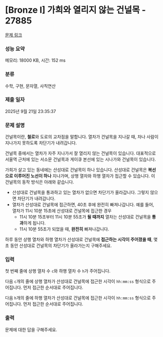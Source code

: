 # [Bronze I] 가희와 열리지 않는 건널목 - 27885 

[문제 링크](https://www.acmicpc.net/problem/27885) 

### 성능 요약

메모리: 18000 KB, 시간: 152 ms

### 분류

수학, 구현, 문자열, 사칙연산

### 제출 일자

2025년 9월 21일 23:35:37

### 문제 설명

<p>건널목이란, <strong>철로</strong>와 도로의 교차점을 말합니다. 열차가 건널목을 지나갈 때, 차나 사람이 지나가지 못하도록 차단기가 내려갑니다.</p>

<p>건널목 중에서는 열차가 자주 지나가서 잘 열리지 않는 건널목이 있습니다. 대표적으로 서울역 근처에 있는 서소문 건널목과 게이큐 본선에 있는 시나가와 건널목이 있습니다.</p>

<p>가희가 살고 있는 동네에는 산성대로 건널목이 하나 있습니다. 산성대로 건널목은 <strong>복선으로 이루어진 노선이 하나</strong> 지나가며, 상행 열차와 하행 열차가 접근할 수 있습니다. 이 건널목의 동작 방식은 아래와 같습니다.</p>

<ul>
	<li>산성대로 건널목을 통과하고 있는 열차가 없으면 차단기가 올라갑니다. 그렇지 않으면 차단기가 내려갑니다.</li>
	<li>열차가 산성대로 건널목에 접근하면, 40초 후에 완전히 빠져나갑니다. 예를 들어, 열차가 11시 10분 15초에 산성대로 건널목에 접근한 경우
	<ul>
		<li>11시 10분 15초부터 11시 10분 55초가 <strong>될 때까지</strong> 열차는 산성대로 건널목을<strong> 통과</strong>하게 됩니다.</li>
		<li>11시 10분 55초가 되었을 때, <strong>완전히</strong> 빠져나갑니다.</li>
	</ul>
	</li>
</ul>

<p>하루 동안 상행 열차와 하행 열차가 산성대로 건널목에<strong> 접근하는 시각이 주어졌을 때</strong>, 몇 초 동안 산성대로 건널목의 차단기가 올라가는지 구해주세요.</p>

### 입력 

 <p>첫 번째 줄에 상행 열차 수 <code>c</code>와 하행 열차 수 <code>h</code>가 주어집니다.</p>

<p>다음 <code>c</code>개의 줄에 상행 열차가 산성대로 건널목에 접근한 시각이 <code>hh:mm:ss</code> 형식으로 주어집니다. 먼저 접근한 순서대로 주어집니다.</p>

<p>다음 <code>h</code>개의 줄에 하행 열차가 산성대로 건널목에 접근한 시각이 <code>hh:mm:ss</code> 형식으로 주어집니다. 먼저 접근한 순서대로 주어집니다.</p>

### 출력 

 <p>문제에 대한 답을 구해주세요.</p>


